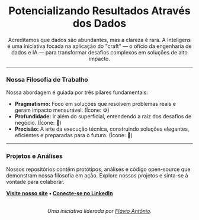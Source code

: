 <h1 align="center">Potencializando Resultados Através dos Dados</h1>

<p align="center">
  Acreditamos que dados são abundantes, mas a clareza é rara. A Inteligens é uma iniciativa focada na aplicação do "craft" — o ofício da engenharia de dados e IA — para transformar desafios complexos em soluções de alto impacto.
</p>

---

### Nossa Filosofia de Trabalho

Nossa abordagem é guiada por três pilares fundamentais:

* **Pragmatismo:** Foco em soluções que resolvem problemas reais e geram impacto mensurável. (Ícone: ⚙️)
* **Profundidade:** Ir além do superficial, entendendo a raiz dos desafios de negócio. (Ícone: 🔎)
* **Precisão:** A arte da execução técnica, construindo soluções elegantes, eficientes e preparadas para o futuro. (Ícone: 🎯)

---

### Projetos e Análises

Nossos repositórios contêm protótipos, análises e código open-source que demonstram nossa filosofia em ação. Explore nossos projetos e sinta-se à vontade para colaborar.

**[Visite nosso site](https://www.inteligens.com.br) • [Conecte-se no LinkedIn](https://www.linkedin.com/company/inteligens)**

<p align="center">
  <br>
  <em>Uma iniciativa liderada por <a href="https://github.com/flavioantoniobr">Flávio Antônio</a>.</em>
</p>
